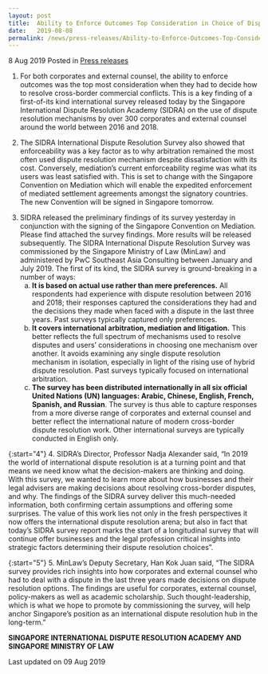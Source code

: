 ```yaml
---
layout: post
title:  Ability to Enforce Outcomes Top Consideration in Choice of Dispute Resolution Mechanism
date:   2019-08-08
permalink: /news/press-releases/Ability-to-Enforce-Outcomes-Top-Consideration-in-Choice-of-Dispute-Resolution-Mechanism
---
```


8 Aug 2019 Posted in [Press releases](/news/press-releases)

1. For both corporates and external counsel, the ability to enforce outcomes was the top most consideration when they had to decide how to resolve cross-border commercial conflicts. This is a key finding of a first-of-its kind international survey released today by the Singapore International Dispute Resolution Academy (SIDRA) on the use of dispute resolution mechanisms by over 300 corporates and external counsel around the world between 2016 and 2018.
 
2. The SIDRA International Dispute Resolution Survey also showed that enforceability was a key factor as to why arbitration remained the most often used dispute resolution mechanism despite dissatisfaction with its cost. Conversely, mediation’s current enforceability regime was what its users was least satisfied with. This is set to change with the Singapore Convention on Mediation which will enable the expedited enforcement of mediated settlement agreements amongst the signatory countries. The new Convention will be signed in Singapore tomorrow.

<ol start="3">
<li> SIDRA released the preliminary findings of its survey yesterday in conjunction with the signing of the Singapore Convention on Mediation. Please find attached the survey findings. More results will be released subsequently. The SIDRA International Dispute Resolution Survey was commissioned by the Singapore Ministry of Law (MinLaw) and administered by PwC Southeast Asia Consulting between January and July 2019. The first of its kind, the SIDRA survey is ground-breaking in a number of ways:
<ol style="list-style-type: lower-alpha">
<li> <strong>It is based on actual use rather than mere preferences.</strong> All respondents had experience with dispute resolution between 2016 and 2018; their responses captured the considerations they had and the decisions they made when faced with a dispute in the last three years. Past surveys typically captured only preferences. </li>
<li> <strong>It covers international arbitration, mediation and litigation.</strong> This better reflects the full spectrum of mechanisms used to resolve disputes and users’ considerations in choosing one mechanism over another. It avoids examining any single dispute resolution mechanism in isolation, especially in light of the rising use of hybrid dispute resolution. Past surveys typically focused on international arbitration. </li>  
<li><strong>The survey has been distributed internationally in all six official United Nations (UN) languages: Arabic, Chinese, English, French, Spanish, and Russian</strong>. The survey is thus able to capture responses from a more diverse range of corporates and external counsel and better reflect the international nature of modern cross-border dispute resolution work. Other international surveys are typically conducted in English only. </li>

</ol>

</li>
</ol>

{:start="4"}
4. SIDRA’s Director, Professor Nadja Alexander said, “In 2019 the world of international dispute resolution is at a turning point and that means we need know what the decision-makers are thinking and doing. With this survey, we wanted to learn more about how businesses and their legal advisers are making decisions about resolving cross-border disputes, and why. The findings of the SIDRA survey deliver this much-needed information, both confirming certain assumptions and offering some surprises.  The value of this work lies not only in the fresh perspectives it now offers the international dispute resolution arena; but also in fact that today’s SIDRA survey report marks the start of a longitudinal survey that will continue offer businesses and the legal profession critical insights into strategic factors determining their dispute resolution choices”.

{:start="5"}
5. MinLaw’s Deputy Secretary, Han Kok Juan said, “The SIDRA survey provides rich insights into how corporates and external counsel who had to deal with a dispute in the last three years made decisions on dispute resolution options. The findings are useful for corporates, external counsel, policy-makers as well as academic scholarship. Such thought-leadership, which is what we hope to promote by commissioning the survey, will help anchor Singapore’s position as an international dispute resolution hub in the long-term.” 



**SINGAPORE INTERNATIONAL DISPUTE RESOLUTION ACADEMY AND**  
**SINGAPORE MINISTRY OF LAW**


<p class="right-side-updated">Last updated on 09 Aug 2019</p> 


